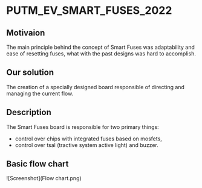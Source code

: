 # PUTM_EV_SMART_FUSES_2022

## Motivaion
The main principle behind the concept of Smart Fuses was adaptability and ease of resetting fuses, what with the past designs was hard to accomplish.

## Our solution 
The creation of a specially designed board responsible of directing and managing the current flow.

## Description
The Smart Fuses board is responsible for two primary things:
- control over chips with integrated fuses based on mosfets,
- control over tsal (tractive system active light) and buzzer.

## Basic flow chart
![Screenshot](Flow chart.png)
